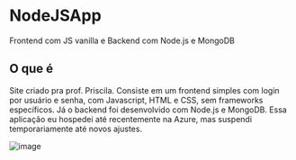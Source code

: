 # NodeJSApp
Frontend com JS vanilla e Backend com Node.js e MongoDB

## O que é
Site criado pra prof. Priscila. Consiste em um frontend simples com login por usuário e senha, com Javascript, HTML e CSS, sem frameworks específicos. Já o backend foi desenvolvido com Node.js e MongoDB. Essa aplicação eu hospedei até recentemente na Azure, mas suspendi temporariamente até novos ajustes.

![image](https://github.com/user-attachments/assets/aef680ba-c0aa-49e3-affd-9e75fbe93748)
